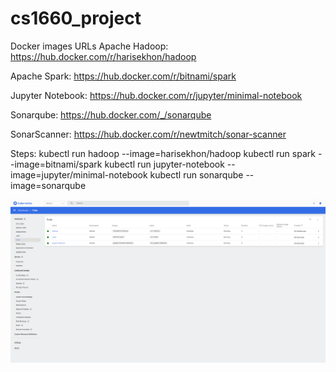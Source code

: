 # cs1660_project
Docker images URLs
Apache Hadoop: https://hub.docker.com/r/harisekhon/hadoop

Apache Spark: https://hub.docker.com/r/bitnami/spark

Jupyter Notebook: https://hub.docker.com/r/jupyter/minimal-notebook

Sonarqube: https://hub.docker.com/_/sonarqube

SonarScanner: https://hub.docker.com/r/newtmitch/sonar-scanner

Steps: 
kubectl run hadoop --image=harisekhon/hadoop
kubectl run spark --image=bitnami/spark
kubectl run jupyter-notebook --image=jupyter/minimal-notebook
kubectl run sonarqube --image=sonarqube

![image](https://github.com/angel4576/cs1660_project/blob/master/Kubernetes.png)
